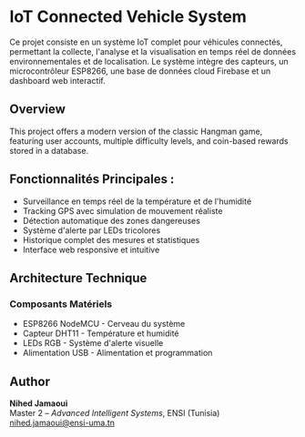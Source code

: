 # IoT Connected Vehicle System  

Ce projet consiste en un système IoT complet pour véhicules connectés, permettant la collecte, l'analyse et la visualisation en temps réel de données environnementales et de localisation. Le système intègre des capteurs, un microcontrôleur ESP8266, une base de données cloud Firebase et un dashboard web interactif.

## Overview  
This project offers a modern version of the classic Hangman game, featuring user accounts, multiple difficulty levels, and coin-based rewards stored in a database.

##  Fonctionnalités Principales :
- Surveillance en temps réel de la température et de l'humidité
- Tracking GPS avec simulation de mouvement réaliste
- Détection automatique des zones dangereuses
- Système d'alerte par LEDs tricolores
- Historique complet des mesures et statistiques
- Interface web responsive et intuitive

## Architecture Technique
### Composants Matériels
- ESP8266 NodeMCU - Cerveau du système
- Capteur DHT11 - Température et humidité
- LEDs RGB - Système d'alerte visuelle
- Alimentation USB - Alimentation et programmation

## Author  
**Nihed Jamaoui**  
Master 2 – *Advanced Intelligent Systems*, ENSI (Tunisia)  
nihed.jamaoui@ensi-uma.tn  

